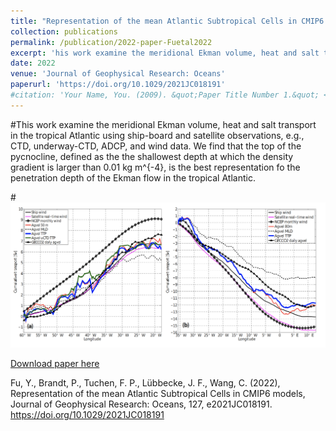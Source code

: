 ```yaml
---
title: "Representation of the mean Atlantic Subtropical Cells in CMIP6 models"
collection: publications
permalink: /publication/2022-paper-Fuetal2022
excerpt: 'his work examine the meridional Ekman volume, heat and salt transport in the tropical Atlantic using ship-board and satellite observations, e.g., CTD, underway-CTD, ADCP, and wind data. We find that the top of the pycnocline is the best representation fo the penetration depth of the Ekman flow in the tropical Atlantic.'
date: 2022
venue: 'Journal of Geophysical Research: Oceans'
paperurl: 'https://doi.org/10.1029/2021JC018191'
#citation: 'Your Name, You. (2009). &quot;Paper Title Number 1.&quot; <i>Journal 1</i>. 1(1).'
---
```

#This work examine the meridional Ekman volume, heat and salt transport in the tropical Atlantic using ship-board and satellite observations, e.g., CTD, underway-CTD, ADCP, and wind data. We find that the top of the pycnocline, defined as the the shallowest depth at which the density gradient is larger than 0.01 kg m^{-4}, is the best representation fo the penetration depth of the Ekman flow in the tropical Atlantic.

#<br/><img width="650" src='/images/Fu2017fig.png'>

[Download paper here](http://fuyao5411.github.io/papers/Fu2017.pdf)

Fu, Y., Brandt, P., Tuchen, F. P., Lübbecke, J. F., Wang, C. (2022), Representation of the mean Atlantic Subtropical Cells in CMIP6 models, Journal of Geophysical Research: Oceans, 127, e2021JC018191. https://doi.org/10.1029/2021JC018191
